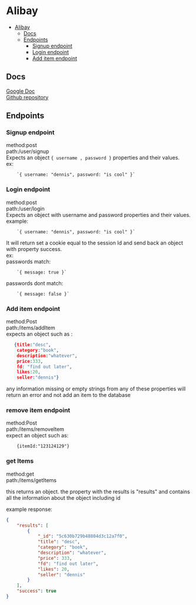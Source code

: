 # Alibay

<!-- TOC -->

- [Alibay](#alibay)
  - [Docs](#docs)
  - [Endpoints](#endpoints)
    - [Signup endpoint](#signup-endpoint)
    - [Login endpoint](#login-endpoint)
    - [Add item endpoint](#add-item-endpoint)

<!-- /TOC -->

## Docs

[Google Doc](https://docs.google.com/document/d/1ZCAnrFAfK6et6a7iPMxvTqmCwYdaS5z-8UX1FG1NO8Y/edit
)  
[Github repository](https://github.com/konradobritzhauser/alibay)

## Endpoints

### Signup endpoint
method:post  
path:/user/signup  
Expects an object `{ username , password }` properties and their values.  
ex:  

        `{ username: "dennis", password: "is cool" }`

### Login endpoint
method:post  
path:/user/login  
Expects an object with username and password properties and their values.  
example:  

        `{ username: "dennis", password: "is cool" }`  
It will return set a cookie equal to the session Id and send back an object with property success.  
ex:  
passwords match:  

        `{ message: true }`  
passwords dont match: 

        `{ message: false }`

### Add item endpoint
method:Post  
path:/items/addItem  
expects an object such as :  
```JSON
   {title:"desc", 
    category:"book",      
    description:"whatever",   
    price:333, 
    fd: "find out later",    
    likes:20,    
    seller:"dennis"}    
```

 any information missing or empty strings from any of these properties will return an error and not add an item to the database

 ### remove item endpoint
 method:Post   
 path:/items/removeItem  
 expect an object such as:   
 
        {itemId:"123124129"} 

 ### get Items
 
 method:get  
 path:/items/getItems
 

 this returns an object. the property with the results is "results" and contains all the information about the object including id

example response:
```JSON
{
    "results": [
        {
            "_id": "5c630b729b48804d3c12a7f0",
            "title": "desc",
            "category": "book",
            "description": "whatever",
            "price": 333,
            "fd": "find out later",
            "likes": 20,
            "seller": "dennis"
        }
    ],
    "success": true
}
```
